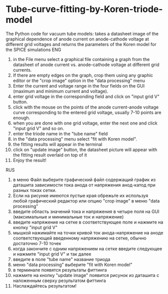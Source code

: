 # Tube-curve-fitting-by-Koren-triode-model
The Python code for vacuum tube models: takes a datasheet image of the graphical dependence of anode current on anode-cathode voltage at different grid voltages and returns the parameters of the Koren model for the SPICE simulations
  ENG
1) in the File menu select a graphical file containing a graph from the datasheet of anode current vs. anode-cathode voltage at different grid currents.
2) If there are empty edges on the graph, crop them using any graphic editor or the "crop image" option in the "data processing" menu
3) Enter the current and voltage range in the four fields on the GUI (maximum and minimum current and voltage).
4) enter grid voltage in the corresponding field and click on "input grid V" button.
5) click with the mouse on the points of the anode current-anode voltage curve corresponding to the entered grid voltage, usually 7-10 points are enough.
6) when you are done with one grid voltage, enter the next one and click "input grid V" and so on.
7) enter the triode name in the "tube name" field
8) in the "data processing" menu select "fit with Koren model".
9) the fitting results will appear in the terminal 
10) click on "update image" button, the datasheet picture will appear with the fitting result overlaid on top of it
11) Enjoy the result!


RUS
1) в меню Файл выберите графический файл содержащий график из даташита зависимости  тока анода от напряжения анод-катод при разных токах сетки.
2) Если на рисунке имеются пустые края обрежьте их используя любой графический редактор или опцию "crop image" в меню "data processing"
3) введите область значений тока и напряжения в четыре поля на GUI (максимальные и минимальные ток и напряжение)
4) введите напряжение на сетке в соответствующее поле и нажмите на кнопку "input grid V"
5) мышкой нажимайте на точки кривой ток анода-напряжение на аноде соответствующей введенному напряжению на сетке, обычно достаточно 7-10 точек
6) когда закончите с одним напряжением на сетке введите следующее и нажмите "input grid V" и так далее
7) введите в поле "tube name" название триода
8) меню  "data processing" выберите "fit with Koren model"
9) в терминале появятся результаты фиттинга 
10) нажмите на кнопку "update image" появится рисунок из даташита с наложенным сверху результатом фиттинга
11) Наслаждайтесь результатом!
    
